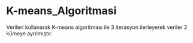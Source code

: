 # K-means_Algoritmasi

Verileri kullanarak K-means algoritması ile 3 iterasyon ilerleyerek veriler 2 kümeye ayrılmıştır. 
